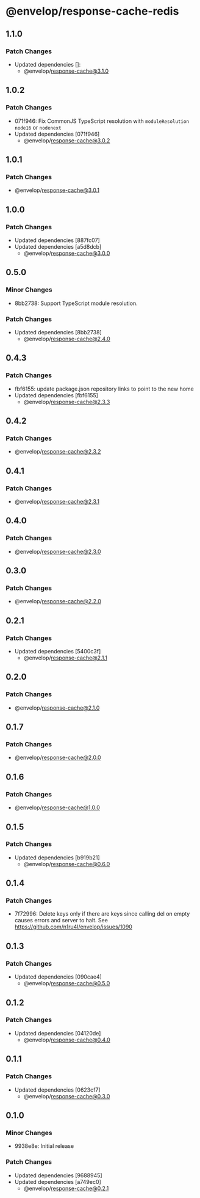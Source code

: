 # @envelop/response-cache-redis

## 1.1.0

### Patch Changes

- Updated dependencies []:
  - @envelop/response-cache@3.1.0

## 1.0.2

### Patch Changes

- 071f946: Fix CommonJS TypeScript resolution with `moduleResolution` `node16` or `nodenext`
- Updated dependencies [071f946]
  - @envelop/response-cache@3.0.2

## 1.0.1

### Patch Changes

- @envelop/response-cache@3.0.1

## 1.0.0

### Patch Changes

- Updated dependencies [887fc07]
- Updated dependencies [a5d8dcb]
  - @envelop/response-cache@3.0.0

## 0.5.0

### Minor Changes

- 8bb2738: Support TypeScript module resolution.

### Patch Changes

- Updated dependencies [8bb2738]
  - @envelop/response-cache@2.4.0

## 0.4.3

### Patch Changes

- fbf6155: update package.json repository links to point to the new home
- Updated dependencies [fbf6155]
  - @envelop/response-cache@2.3.3

## 0.4.2

### Patch Changes

- @envelop/response-cache@2.3.2

## 0.4.1

### Patch Changes

- @envelop/response-cache@2.3.1

## 0.4.0

### Patch Changes

- @envelop/response-cache@2.3.0

## 0.3.0

### Patch Changes

- @envelop/response-cache@2.2.0

## 0.2.1

### Patch Changes

- Updated dependencies [5400c3f]
  - @envelop/response-cache@2.1.1

## 0.2.0

### Patch Changes

- @envelop/response-cache@2.1.0

## 0.1.7

### Patch Changes

- @envelop/response-cache@2.0.0

## 0.1.6

### Patch Changes

- @envelop/response-cache@1.0.0

## 0.1.5

### Patch Changes

- Updated dependencies [b919b21]
  - @envelop/response-cache@0.6.0

## 0.1.4

### Patch Changes

- 7f72996: Delete keys only if there are keys since calling del on empty causes errors and server to halt. See https://github.com/n1ru4l/envelop/issues/1090

## 0.1.3

### Patch Changes

- Updated dependencies [090cae4]
  - @envelop/response-cache@0.5.0

## 0.1.2

### Patch Changes

- Updated dependencies [04120de]
  - @envelop/response-cache@0.4.0

## 0.1.1

### Patch Changes

- Updated dependencies [0623cf7]
  - @envelop/response-cache@0.3.0

## 0.1.0

### Minor Changes

- 9938e8e: Initial release

### Patch Changes

- Updated dependencies [9688945]
- Updated dependencies [a749ec0]
  - @envelop/response-cache@0.2.1
